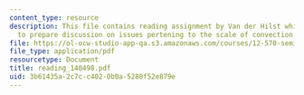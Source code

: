 ```yaml
---
content_type: resource
description: This file contains reading assignment by Van der Hilst which asks students
  to prepare discussion on issues pertening to the scale of convection.
file: https://ol-ocw-studio-app-qa.s3.amazonaws.com/courses/12-570-seminar-in-geophysics-mantle-convection-spring-1998/3b61435a2c7cc4020b0a5280f52e879e_reading_140498.pdf
file_type: application/pdf
resourcetype: Document
title: reading_140498.pdf
uid: 3b61435a-2c7c-c402-0b0a-5280f52e879e
---
```

